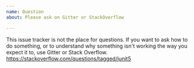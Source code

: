 ```yaml
---
name: Question
about: Please ask on Gitter or StackOverflow

---
```


This issue tracker is not the place for questions.
If you want to ask how to do something, or to understand why
something isn't working the way you expect it to, use Gitter or Stack Overflow.
https://stackoverflow.com/questions/tagged/junit5
